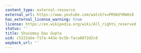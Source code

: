 ```yaml
---
content_type: external-resource
external_url: https://www.youtube.com/watch?v=PR9AVYMmHz8
has_external_license_warning: true
license: https://en.wikipedia.org/wiki/All_rights_reserved
status: ''
title: Shuvomoy Das Gupta
uid: c5222abe-f1fa-443e-bc5b-faca8872d2cd
wayback_url: ''
---
```

